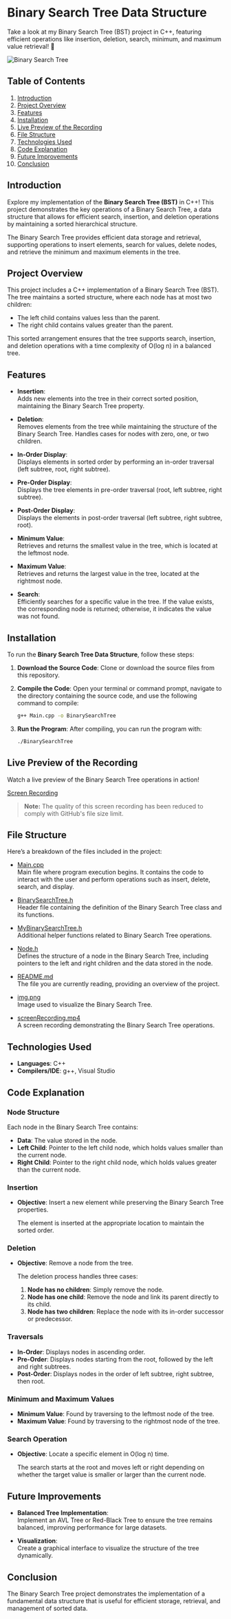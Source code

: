 # Binary Search Tree Data Structure

Take a look at my Binary Search Tree (BST) project in C++, featuring efficient operations like insertion, deletion, search, minimum, and maximum value retrieval! 🌳

![Binary Search Tree](img.png)

## Table of Contents
1. [Introduction](#introduction)
2. [Project Overview](#project-overview)
3. [Features](#features)
4. [Installation](#installation)
5. [Live Preview of the Recording](#live-preview-of-the-recording)
6. [File Structure](#file-structure)
7. [Technologies Used](#technologies-used)
8. [Code Explanation](#code-explanation)
9. [Future Improvements](#future-improvements)
10. [Conclusion](#conclusion)

## Introduction
Explore my implementation of the **Binary Search Tree (BST)** in C++! This project demonstrates the key operations of a Binary Search Tree, a data structure that allows for efficient search, insertion, and deletion operations by maintaining a sorted hierarchical structure.

The Binary Search Tree provides efficient data storage and retrieval, supporting operations to insert elements, search for values, delete nodes, and retrieve the minimum and maximum elements in the tree.

## Project Overview
This project includes a C++ implementation of a Binary Search Tree (BST). The tree maintains a sorted structure, where each node has at most two children:
- The left child contains values less than the parent.
- The right child contains values greater than the parent.

This sorted arrangement ensures that the tree supports search, insertion, and deletion operations with a time complexity of O(log n) in a balanced tree.

## Features
- **Insertion**:  
  Adds new elements into the tree in their correct sorted position, maintaining the Binary Search Tree property.
  
- **Deletion**:  
  Removes elements from the tree while maintaining the structure of the Binary Search Tree. Handles cases for nodes with zero, one, or two children.
  
- **In-Order Display**:  
  Displays elements in sorted order by performing an in-order traversal (left subtree, root, right subtree).
  
- **Pre-Order Display**:  
  Displays the tree elements in pre-order traversal (root, left subtree, right subtree).
  
- **Post-Order Display**:  
  Displays the elements in post-order traversal (left subtree, right subtree, root).

- **Minimum Value**:  
  Retrieves and returns the smallest value in the tree, which is located at the leftmost node.
  
- **Maximum Value**:  
  Retrieves and returns the largest value in the tree, located at the rightmost node.

- **Search**:  
  Efficiently searches for a specific value in the tree. If the value exists, the corresponding node is returned; otherwise, it indicates the value was not found.
  
## Installation
To run the **Binary Search Tree Data Structure**, follow these steps:

1. **Download the Source Code**: Clone or download the source files from this repository.

2. **Compile the Code**: Open your terminal or command prompt, navigate to the directory containing the source code, and use the following command to compile:

   ```bash
   g++ Main.cpp -o BinarySearchTree
   ```

3. **Run the Program**: After compiling, you can run the program with:

   ```bash
   ./BinarySearchTree
   ```

## Live Preview of the Recording
Watch a live preview of the Binary Search Tree operations in action!

[Screen Recording](screenRecording.mp4)

> **Note:** The quality of this screen recording has been reduced to comply with GitHub's file size limit.

## File Structure
Here’s a breakdown of the files included in the project:

- [Main.cpp](Main.cpp)  
  Main file where program execution begins. It contains the code to interact with the user and perform operations such as insert, delete, search, and display.
  
- [BinarySearchTree.h](BinarySearchTree.h)  
  Header file containing the definition of the Binary Search Tree class and its functions.
  
- [MyBinarySearchTree.h](MyBinarySearchTree.h)  
  Additional helper functions related to Binary Search Tree operations.
  
- [Node.h](Node.h)  
  Defines the structure of a node in the Binary Search Tree, including pointers to the left and right children and the data stored in the node.

- [README.md](README.md)  
  The file you are currently reading, providing an overview of the project.

- [img.png](img.png)  
  Image used to visualize the Binary Search Tree.

- [screenRecording.mp4](screenRecording.mp4)  
  A screen recording demonstrating the Binary Search Tree operations.

## Technologies Used
- **Languages**: C++
- **Compilers/IDE**: g++, Visual Studio

## Code Explanation

### **Node Structure**
Each node in the Binary Search Tree contains:
- **Data**: The value stored in the node.
- **Left Child**: Pointer to the left child node, which holds values smaller than the current node.
- **Right Child**: Pointer to the right child node, which holds values greater than the current node.

### **Insertion**
- **Objective**: Insert a new element while preserving the Binary Search Tree properties.
  
  The element is inserted at the appropriate location to maintain the sorted order.

### **Deletion**
- **Objective**: Remove a node from the tree.
  
  The deletion process handles three cases:
  1. **Node has no children**: Simply remove the node.
  2. **Node has one child**: Remove the node and link its parent directly to its child.
  3. **Node has two children**: Replace the node with its in-order successor or predecessor.

### **Traversals**
- **In-Order**: Displays nodes in ascending order.
- **Pre-Order**: Displays nodes starting from the root, followed by the left and right subtrees.
- **Post-Order**: Displays nodes in the order of left subtree, right subtree, then root.

### **Minimum and Maximum Values**
- **Minimum Value**: Found by traversing to the leftmost node of the tree.
- **Maximum Value**: Found by traversing to the rightmost node of the tree.

### **Search Operation**
- **Objective**: Locate a specific element in O(log n) time.
  
  The search starts at the root and moves left or right depending on whether the target value is smaller or larger than the current node.

## Future Improvements
- **Balanced Tree Implementation**:  
  Implement an AVL Tree or Red-Black Tree to ensure the tree remains balanced, improving performance for large datasets.
  
- **Visualization**:  
  Create a graphical interface to visualize the structure of the tree dynamically.

## Conclusion
The Binary Search Tree project demonstrates the implementation of a fundamental data structure that is useful for efficient storage, retrieval, and management of sorted data.
